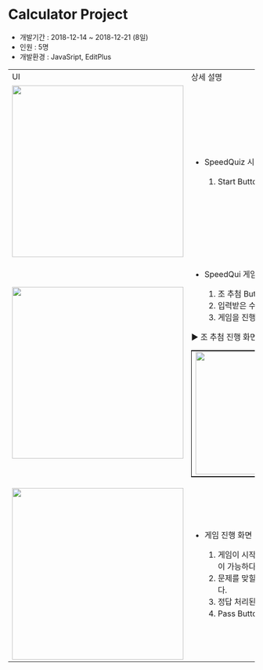 <h1>Calculator Project</h1>
<ul>
  <li>개발기간 : 2018-12-14 ~ 2018-12-21 (8일)</li>
  <li>인원 : 5명</li>
  <li>개발환경 : JavaSript, EditPlus</li>
</ul>
<table>
  <tr>
    <td>UI</td>
    <td>상세 설명</td>
  </tr>
  <tr>
    <td>
      <img src="https://blogfiles.pstatic.net/MjAxOTA1MDdfMjAw/MDAxNTU3MjE1NTI2NzM1.zV0TLlQn3iWqm1tC5Ne5MWWzcLiIZXOJiel2jzTNI4Ig.TuAdKGUp-ax1EWp-_8KBomLGPPjzlv90K_H1SF3TyoAg.PNG.phh_92/main_%ED%99%94%EB%A9%B4.png?type=w2" width="350px"/>
    </td>
    <td>
      <ul>
        <li>SpeedQuiz 시작 화면</li>
        <ol>
          <li>Start Button Click 시 게임 진행 화면으로 넘어감</li>
        </ol>
      </ul>
    </td>
  </tr>
   <tr>
    <td>
      <img src="https://blogfiles.pstatic.net/MjAxOTA1MDdfMjc5/MDAxNTU3MjE1NTI3NTQ4.OcUvzOFDGMvD21R0s7i-C7fZvWse41tjW8tjQ2oAyCAg.XsFQi8RlDy7LOognagRwsM5HQ1D0VKiXHf9znV3_ffUg.PNG.phh_92/Quiz_%ED%99%94%EB%A9%B4.png?type=w2" width="350px"/>
    </td>
    <td>
      <ul>
        <li>SpeedQui 게임 화면</li>
        <ol>
          <li>조 추첨 Button 을 눌러 참여할 Team 개수를 입력</li>
          <li>입력받은 수의 범위에서 난수 출력하여 게임을 진행할 조를 추출</li>
          <li>게임을 진행할때 조 추첨을 하지 않으면 게임이 진행 될 수 없음</li>
        </ol>
      </ul>
      <table style="border:1px solid black">
        <tr>▶ 조 추첨 진행 화면</tr>
        <tr>
          <td>
            <img src="https://blogfiles.pstatic.net/MjAxOTA1MDdfNTYg/MDAxNTU3MjE1NTU0MjQ2.FDE-h8vYDDki3UQKubHzIl3C0LDGZMqRcObQqjpO92og.8tG-xNzbjP9yweG6mZPf3htTje0lJ0a3q55CYlCCgB4g.PNG.phh_92/%EC%A1%B0_%EC%B6%94%EC%B2%A8.png?type=w2" width="250px"/>
          </td>
          <td>
            <img src="https://blogfiles.pstatic.net/MjAxOTA1MDdfMjM1/MDAxNTU3MjE1NTU1Mjg3.XzTxFpJi_WuAfPhyCqLZzPJcVoJ0oKLT5wDqBej0a6wg.ZFhzKCSHSVYPi-XMuZwh41NFb_AiRZPRmJs6azFaoTIg.PNG.phh_92/%EC%A1%B0%EC%B6%94%EC%B2%A8_2.png?type=w2" width="250px"/>
          </td>
        </tr>
      </table>
     <tr>
      <td>
        <img src="https://blogfiles.pstatic.net/MjAxOTA1MDdfMTA4/MDAxNTU3MjE1NTI4MjM4.c0Yl-uRNh1YGY6kx2SxGbRCMk1BpYe4nJof4e-uqawwg.waoN3VmXdd5fl5VrhnuOP7yfh3zeFMCNw8La9kjgA2kg.PNG.phh_92/Score.png?type=w2" width="350px"/>
      </td>
      <td>
        <ul>
          <li>게임 진행 화면</li>
          <ol>
            <li>게임이 시작되면 타이머가 가동된다, 타이머의 시간은 Code 내에서 수정이 가능하다</li>
            <li>문제를 맞힐시 다음(정답) Button 을 누른다. Score 는 10점씩 증가한다.</li>
            <li>정답 처리된 문제는 다시 재출제되지 않는다.</li>
            <li>Pass Button 을 누를시 Score 는 증가하지 않으며 문제가 넘어간다</li>
          </ol>
        </ul>
      </td>
    </tr>
    </td>
  </tr>
</table>
